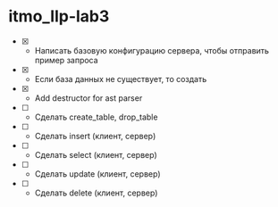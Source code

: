 # itmo_llp-lab3

- [x] - Написать базовую конфигурацию сервера, чтобы отправить пример запроса
- [x] - Если база данных не существует, то создать
- [x] - Add destructor for ast parser
- [ ] - Сделать create_table, drop_table
- [ ] - Сделать insert (клиент, сервер)
- [ ] - Сделать select (клиент, сервер)
- [ ] - Сделать update (клиент, сервер)
- [ ] - Сделать delete (клиент, сервер)
